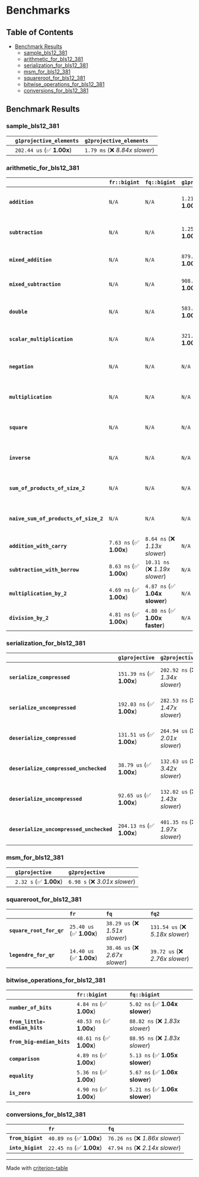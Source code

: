 # Benchmarks

## Table of Contents

- [Benchmark Results](#benchmark-results)
    - [sample_bls12_381](#sample_bls12_381)
    - [arithmetic_for_bls12_381](#arithmetic_for_bls12_381)
    - [serialization_for_bls12_381](#serialization_for_bls12_381)
    - [msm_for_bls12_381](#msm_for_bls12_381)
    - [squareroot_for_bls12_381](#squareroot_for_bls12_381)
    - [bitwise_operations_for_bls12_381](#bitwise_operations_for_bls12_381)
    - [conversions_for_bls12_381](#conversions_for_bls12_381)

## Benchmark Results

### sample_bls12_381

|        | `g1projective_elements`          | `g2projective_elements`           |
|:-------|:---------------------------------|:--------------------------------- |
|        | `202.44 us` (✅ **1.00x**)        | `1.79 ms` (❌ *8.84x slower*)      |

### arithmetic_for_bls12_381

|                                       | `fr::bigint`            | `fq::bigint`                    | `g1projective`            | `g2projective`                   | `fq2`                            | `fq12`                            | `fq`                             | `fr`                              |
|:--------------------------------------|:------------------------|:--------------------------------|:--------------------------|:---------------------------------|:---------------------------------|:----------------------------------|:---------------------------------|:--------------------------------- |
| **`addition`**                        | `N/A`                   | `N/A`                           | `1.21 us` (✅ **1.00x**)   | `3.93 us` (❌ *3.24x slower*)     | `23.23 ns` (🚀 **52.26x faster**) | `194.90 ns` (🚀 **6.23x faster**)  | `12.67 ns` (🚀 **95.80x faster**) | `8.66 ns` (🚀 **140.13x faster**)  |
| **`subtraction`**                     | `N/A`                   | `N/A`                           | `1.25 us` (✅ **1.00x**)   | `3.99 us` (❌ *3.19x slower*)     | `23.46 ns` (🚀 **53.44x faster**) | `160.30 ns` (🚀 **7.82x faster**)  | `12.83 ns` (🚀 **97.67x faster**) | `8.77 ns` (🚀 **142.90x faster**)  |
| **`mixed_addition`**                  | `N/A`                   | `N/A`                           | `879.29 ns` (✅ **1.00x**) | `2.81 us` (❌ *3.20x slower*)     | `N/A`                            | `N/A`                             | `N/A`                            | `N/A`                             |
| **`mixed_subtraction`**               | `N/A`                   | `N/A`                           | `908.35 ns` (✅ **1.00x**) | `2.86 us` (❌ *3.14x slower*)     | `N/A`                            | `N/A`                             | `N/A`                            | `N/A`                             |
| **`double`**                          | `N/A`                   | `N/A`                           | `583.61 ns` (✅ **1.00x**) | `1.79 us` (❌ *3.07x slower*)     | `12.46 ns` (🚀 **46.82x faster**) | `67.50 ns` (🚀 **8.65x faster**)   | `7.23 ns` (🚀 **80.71x faster**)  | `5.87 ns` (🚀 **99.43x faster**)   |
| **`scalar_multiplication`**           | `N/A`                   | `N/A`                           | `321.06 us` (✅ **1.00x**) | `956.58 us` (❌ *2.98x slower*)   | `N/A`                            | `N/A`                             | `N/A`                            | `N/A`                             |
| **`negation`**                        | `N/A`                   | `N/A`                           | `N/A`                     | `N/A`                            | `22.71 ns` (❌ *3.68x slower*)    | `98.84 ns` (❌ *16.01x slower*)    | `18.29 ns` (❌ *2.96x slower*)    | `6.18 ns` (✅ **1.00x**)           |
| **`multiplication`**                  | `N/A`                   | `N/A`                           | `N/A`                     | `N/A`                            | `238.72 ns` (❌ *5.19x slower*)   | `6.17 us` (❌ *134.34x slower*)    | `76.42 ns` (❌ *1.66x slower*)    | `45.96 ns` (✅ **1.00x**)          |
| **`square`**                          | `N/A`                   | `N/A`                           | `N/A`                     | `N/A`                            | `172.72 ns` (❌ *4.57x slower*)   | `4.35 us` (❌ *114.88x slower*)    | `65.18 ns` (❌ *1.72x slower*)    | `37.83 ns` (✅ **1.00x**)          |
| **`inverse`**                         | `N/A`                   | `N/A`                           | `N/A`                     | `N/A`                            | `15.23 us` (❌ *2.13x slower*)    | `25.45 us` (❌ *3.57x slower*)     | `14.89 us` (❌ *2.09x slower*)    | `7.14 us` (✅ **1.00x**)           |
| **`sum_of_products_of_size_2`**       | `N/A`                   | `N/A`                           | `N/A`                     | `N/A`                            | `519.80 ns` (❌ *6.22x slower*)   | `12.64 us` (❌ *151.14x slower*)   | `115.23 ns` (❌ *1.38x slower*)   | `83.63 ns` (✅ **1.00x**)          |
| **`naive_sum_of_products_of_size_2`** | `N/A`                   | `N/A`                           | `N/A`                     | `N/A`                            | `509.77 ns` (❌ *5.82x slower*)   | `12.59 us` (❌ *143.81x slower*)   | `163.14 ns` (❌ *1.86x slower*)   | `87.53 ns` (✅ **1.00x**)          |
| **`addition_with_carry`**             | `7.63 ns` (✅ **1.00x**) | `8.64 ns` (❌ *1.13x slower*)    | `N/A`                     | `N/A`                            | `N/A`                            | `N/A`                             | `N/A`                            | `N/A`                             |
| **`subtraction_with_borrow`**         | `8.63 ns` (✅ **1.00x**) | `10.31 ns` (❌ *1.19x slower*)   | `N/A`                     | `N/A`                            | `N/A`                            | `N/A`                             | `N/A`                            | `N/A`                             |
| **`multiplication_by_2`**             | `4.69 ns` (✅ **1.00x**) | `4.87 ns` (✅ **1.04x slower**)  | `N/A`                     | `N/A`                            | `N/A`                            | `N/A`                             | `N/A`                            | `N/A`                             |
| **`division_by_2`**                   | `4.81 ns` (✅ **1.00x**) | `4.80 ns` (✅ **1.00x faster**)  | `N/A`                     | `N/A`                            | `N/A`                            | `N/A`                             | `N/A`                            | `N/A`                             |

### serialization_for_bls12_381

|                                          | `g1projective`            | `g2projective`                   | `fr`                               | `fq`                               | `fq2`                              | `fq12`                            |
|:-----------------------------------------|:--------------------------|:---------------------------------|:-----------------------------------|:-----------------------------------|:-----------------------------------|:--------------------------------- |
| **`serialize_compressed`**               | `151.39 ns` (✅ **1.00x**) | `202.92 ns` (❌ *1.34x slower*)   | `32.45 ns` (🚀 **4.67x faster**)    | `55.99 ns` (🚀 **2.70x faster**)    | `109.36 ns` (✅ **1.38x faster**)   | `700.87 ns` (❌ *4.63x slower*)    |
| **`serialize_uncompressed`**             | `192.03 ns` (✅ **1.00x**) | `282.53 ns` (❌ *1.47x slower*)   | `31.88 ns` (🚀 **6.02x faster**)    | `55.21 ns` (🚀 **3.48x faster**)    | `109.37 ns` (✅ **1.76x faster**)   | `698.88 ns` (❌ *3.64x slower*)    |
| **`deserialize_compressed`**             | `131.51 us` (✅ **1.00x**) | `264.94 us` (❌ *2.01x slower*)   | `52.42 ns` (🚀 **2508.81x faster**) | `94.39 ns` (🚀 **1393.31x faster**) | `215.55 ns` (🚀 **610.13x faster**) | `1.29 us` (🚀 **102.15x faster**)  |
| **`deserialize_compressed_unchecked`**   | `38.79 us` (✅ **1.00x**)  | `132.63 us` (❌ *3.42x slower*)   | `52.42 ns` (🚀 **739.96x faster**)  | `94.38 ns` (🚀 **411.03x faster**)  | `215.56 ns` (🚀 **179.96x faster**) | `1.29 us` (🚀 **30.13x faster**)   |
| **`deserialize_uncompressed`**           | `92.65 us` (✅ **1.00x**)  | `132.02 us` (❌ *1.43x slower*)   | `52.35 ns` (🚀 **1769.64x faster**) | `94.33 ns` (🚀 **982.12x faster**)  | `215.85 ns` (🚀 **429.21x faster**) | `1.29 us` (🚀 **71.96x faster**)   |
| **`deserialize_uncompressed_unchecked`** | `204.13 ns` (✅ **1.00x**) | `401.35 ns` (❌ *1.97x slower*)   | `52.37 ns` (🚀 **3.90x faster**)    | `94.15 ns` (🚀 **2.17x faster**)    | `215.88 ns` (✅ **1.06x slower**)   | `1.29 us` (❌ *6.31x slower*)      |

### msm_for_bls12_381

|        | `g1projective`          | `g2projective`                 |
|:-------|:------------------------|:------------------------------ |
|        | `2.32 s` (✅ **1.00x**)  | `6.98 s` (❌ *3.01x slower*)    |

### squareroot_for_bls12_381

|                          | `fr`                     | `fq`                            | `fq2`                             |
|:-------------------------|:-------------------------|:--------------------------------|:--------------------------------- |
| **`square_root_for_qr`** | `25.40 us` (✅ **1.00x**) | `38.29 us` (❌ *1.51x slower*)   | `131.54 us` (❌ *5.18x slower*)    |
| **`legendre_for_qr`**    | `14.40 us` (✅ **1.00x**) | `38.46 us` (❌ *2.67x slower*)   | `39.72 us` (❌ *2.76x slower*)     |

### bitwise_operations_for_bls12_381

|                               | `fr::bigint`             | `fq::bigint`                     |
|:------------------------------|:-------------------------|:-------------------------------- |
| **`number_of_bits`**          | `4.84 ns` (✅ **1.00x**)  | `5.02 ns` (✅ **1.04x slower**)   |
| **`from_little-endian_bits`** | `48.53 ns` (✅ **1.00x**) | `88.82 ns` (❌ *1.83x slower*)    |
| **`from_big-endian_bits`**    | `48.61 ns` (✅ **1.00x**) | `88.95 ns` (❌ *1.83x slower*)    |
| **`comparison`**              | `4.89 ns` (✅ **1.00x**)  | `5.13 ns` (✅ **1.05x slower**)   |
| **`equality`**                | `5.36 ns` (✅ **1.00x**)  | `5.67 ns` (✅ **1.06x slower**)   |
| **`is_zero`**                 | `4.90 ns` (✅ **1.00x**)  | `5.21 ns` (✅ **1.06x slower**)   |

### conversions_for_bls12_381

|                   | `fr`                     | `fq`                             |
|:------------------|:-------------------------|:-------------------------------- |
| **`from_bigint`** | `40.89 ns` (✅ **1.00x**) | `76.26 ns` (❌ *1.86x slower*)    |
| **`into_bigint`** | `22.45 ns` (✅ **1.00x**) | `47.94 ns` (❌ *2.14x slower*)    |

---
Made with [criterion-table](https://github.com/nu11ptr/criterion-table)

